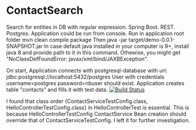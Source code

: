 # ContactSearch
Search for entities in DB with regular expression. Spring Boot. REST. Postgres.
Application could be run from console. 
Run in application root folder 
mvn clean compile package
Then 
java -jar target/demo-0.0.1-SNAPSHOT.jar
In case default java installed in your computer is 9+, install java 8 and provide path to it in this command. Othewise, you might get "NoClassDefFoundError: javax/xml/bind/JAXBException". 

On start, Application connects with postgresql-database with url: jdbc:postgresql://localhost:5432/postgres
User with credentials
username=postgres
password=nbuser
should exist.
Application creates table "contacts" and fills it with test data.
[![Build Status](https://travis-ci.org/ofesenyuk/ContactSearch.svg?branch=master)](https://travis-ci.org/ofesenyuk/ContactSearch)

I found that class order {ContactServiceTestConfig.class, HelloControllerTestConfig.class} in HelloControllerTest is essential. This is because HelloControllerTestConfig ContactService Bean creation should override that of ContactServiceTestConfig. I left it for further investigation. 